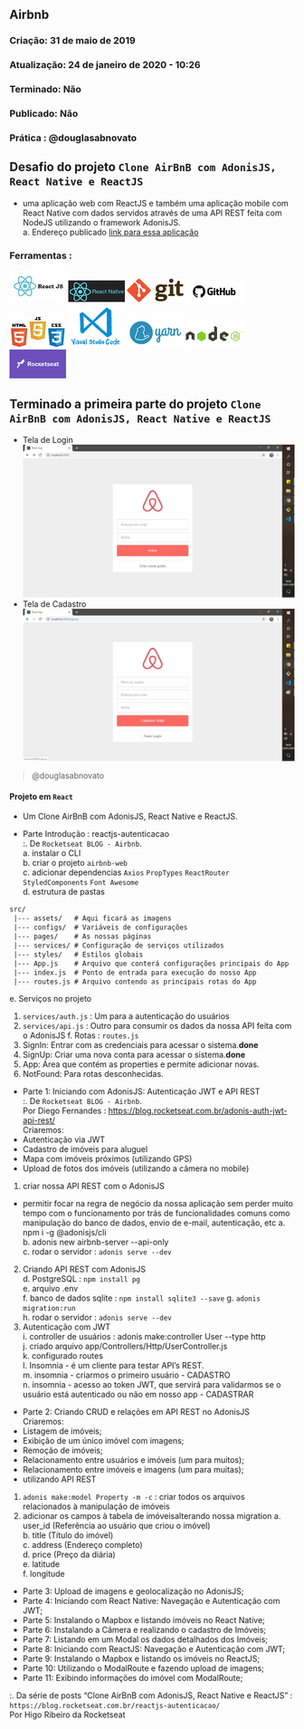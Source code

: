 ## Airbnb

### Criação: 31 de maio de 2019
### Atualização: 24 de janeiro de 2020 - 10:26
### Terminado: Não
### Publicado: Não
### Prática : @douglasabnovato

## Desafio do projeto `Clone AirBnB com AdonisJS, React Native e ReactJS`
- uma aplicação web com ReactJS e também uma aplicação mobile com React Native com dados servidos através de uma API REST feita com NodeJS utilizando o framework AdonisJS.</br>
a. Endereço publicado [link para essa aplicação](https://git-scm.com)

### Ferramentas : 

![ReactJS](/images/logo-reactjs.jpg)
![React Native](/images/logo-react-native.png)
![Git](/images/logo-git.png)
![Github](/images/logo-github.png)
![HTML/CSS/Javascript](/images/logo-html-css-js.jpeg)
![VSCode](/images/logo-VSCode.png)
![Yarn](/images/logo-yarn.png)
![Nodejs](/images/nodejs.png)
![Rocketseat](/images/logo-rocketseat.png)

## Terminado a primeira parte do projeto `Clone AirBnB com AdonisJS, React Native e ReactJS`
- Tela de Login
![AirBnB - Clone](/images/tela-1.jpg)
- Tela de Cadastro
![AirBnB - Clone](/images/tela-2.jpg)
>@douglasabnovato

#### Projeto em `React`
- Um Clone AirBnB com AdonisJS, React Native e ReactJS.

- Parte Introdução : reactjs-autenticacao<br/>
:. De `Rocketseat BLOG - Airbnb`.<br/> 
a. instalar o CLI<br/> 
b. criar o projeto `airbnb-web`<br/> 
c. adicionar dependencias `Axios` `PropTypes` `ReactRouter` `StyledComponents` `Font Awesome`<br/>
d. estrutura de pastas
````
src/
 |--- assets/   # Aqui ficará as imagens
 |--- configs/  # Variáveis de configurações
 |--- pages/    # As nossas páginas
 |--- services/ # Configuração de serviços utilizados
 |--- styles/   # Estilos globais
 |--- App.js    # Arquivo que conterá configurações principais do App
 |--- index.js  # Ponto de entrada para execução do nosso App
 |--- routes.js # Arquivo contendo as principais rotas do App
 ````
 e. Serviços no projeto
 1. `services/auth.js` : Um para a autenticação do usuários 
 2. `services/api.js` : Outro para consumir os dados da nossa API feita com o AdonisJS
 f. Rotas : `routes.js`
1. SignIn: Entrar com as credenciais para acessar o sistema.**done**
2. SignUp: Criar uma nova conta para acessar o sistema.**done**
3. App: Área que contém as properties e permite adicionar novas.
4. NotFound: Para rotas desconhecidas.

- Parte 1: Iniciando com AdonisJS: Autenticação JWT e API REST<br/>
:. De `Rocketseat BLOG - Airbnb`.<br/> 
Por Diego Fernandes : https://blog.rocketseat.com.br/adonis-auth-jwt-api-rest/<br/>
Criaremos:
- Autenticação via JWT
- Cadastro de imóveis para aluguel
- Mapa com imóveis próximos (utilizando GPS)
- Upload de fotos dos imóveis (utilizando a câmera no mobile)
1. criar nossa API REST com o AdonisJS<br/> 
- permitir focar na regra de negócio da nossa aplicação sem perder muito tempo com o funcionamento por trás de funcionalidades comuns como manipulação do banco de dados, envio de e-mail, autenticação, etc
a. npm i -g @adonisjs/cli<br/> 
b. adonis new airbnb-server --api-only<br/> 
c. rodar o servidor : `adonis serve --dev`<br/> 
2. Criando API REST com AdonisJS<br/> 
d. PostgreSQL : `npm install pg`<br/> 
e. arquivo .env<br/> 
f. banco de dados sqlite : `npm install sqlite3 --save`
g. `adonis migration:run`<br/> 
h. rodar o servidor : `adonis serve --dev`<br/>
3. Autenticação com JWT<br/> 
i. controller de usuários : adonis make:controller User --type http<br/> 
j. criado arquivo app/Controllers/Http/UserController.js<br/> 
k. configurado routes<br/>
l. Insomnia - é um cliente para testar API’s REST.<br/>
m. insomnia - criarmos o primeiro usuário - CADASTRO<br/>
n. insomnia - acesso ao token JWT, que servirá para validarmos se o usuário está autenticado ou não em nosso app - CADASTRAR<br/>

- Parte 2: Criando CRUD e relações em API REST no AdonisJS<br/>
Criaremos:
- Listagem de imóveis;
- Exibição de um único imóvel com imagens;
- Remoção de imóveis;
- Relacionamento entre usuários e imóveis (um para muitos);
- Relacionamento entre imóveis e imagens (um para muitas);
- utilizando API REST
1. `adonis make:model Property -m -c` : criar todos os arquivos relacionados à manipulação de imóveis
2. adicionar os campos à tabela de imóveisalterando nossa migration
a. user_id (Referência ao usuário que criou o imóvel)<br/>
b. title (Título do imóvel)<br/>
c. address (Endereço completo)<br/>
d. price (Preço da diária)<br/>
e. latitude<br/>
f. longitude<br/>

- Parte 3: Upload de imagens e geolocalização no AdonisJS;
- Parte 4: Iniciando com React Native: Navegação e Autenticação com JWT;
- Parte 5: Instalando o Mapbox e listando imóveis no React Native;
- Parte 6: Instalando a Câmera e realizando o cadastro de Imóveis;
- Parte 7: Listando em um Modal os dados detalhados dos Imóveis;
- Parte 8: Iniciando com ReactJS: Navegação e Autenticação com JWT;
- Parte 9: Instalando o Mapbox e listando os imóveis no ReactJS;
- Parte 10: Utilizando o ModalRoute e fazendo upload de imagens;
- Parte 11: Exibindo informações do imóvel com ModalRoute;

:. Da série de posts “Clone AirBnB com AdonisJS, React Native e ReactJS” : `https://blog.rocketseat.com.br/reactjs-autenticacao/`</br>
Por Higo Ribeiro da Rocketseat
